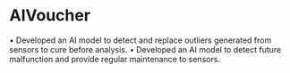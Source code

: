 # AIVoucher

• Developed an AI model to detect and replace outliers generated from sensors to cure before analysis.
• Developed an AI model to detect future malfunction and provide regular maintenance to sensors.
